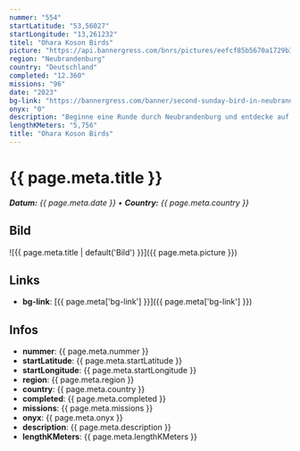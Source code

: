```yaml
---
nummer: "554"
startLatitude: "53,56027"
startLongitude: "13,261232"
titel: "Ohara Koson Birds"
picture: "https://api.bannergress.com/bnrs/pictures/eefcf85b5670a1729b3d511685c6789e"
region: "Neubrandenburg"
country: "Deutschland"
completed: "12.360"
missions: "96"
date: "2023"
bg-link: "https://bannergress.com/banner/second-sunday-bird-in-neubrandenburg-fff5"
onyx: "0"
description: "Beginne eine Runde durch Neubrandenburg und entdecke auf deiner Runde Sehenswürdigkeiten und Denkmäler der Stadt Neubrandenburg. Starte am Bahnhof deine Runde"
lengthKMeters: "5,756"
title: "Ohara Koson Birds"
---
```


# {{ page.meta.title }}
_**Datum:** {{ page.meta.date }} • **Country:** {{ page.meta.country }}_

## Bild
![{{ page.meta.title | default('Bild') }}]({{ page.meta.picture }})

## Links
- **bg-link**: [{{ page.meta['bg-link'] }}]({{ page.meta['bg-link'] }})

## Infos
- **nummer**: {{ page.meta.nummer }}
- **startLatitude**: {{ page.meta.startLatitude }}
- **startLongitude**: {{ page.meta.startLongitude }}
- **region**: {{ page.meta.region }}
- **country**: {{ page.meta.country }}
- **completed**: {{ page.meta.completed }}
- **missions**: {{ page.meta.missions }}
- **onyx**: {{ page.meta.onyx }}
- **description**: {{ page.meta.description }}
- **lengthKMeters**: {{ page.meta.lengthKMeters }}

